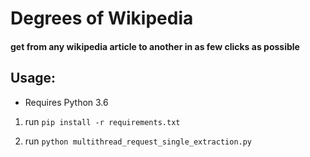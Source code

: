 # Degrees of Wikipedia
#### get from any wikipedia article to another in as few clicks as possible

## Usage:
* Requires Python 3.6

1) run `pip install -r requirements.txt`

2) run `python multithread_request_single_extraction.py`
